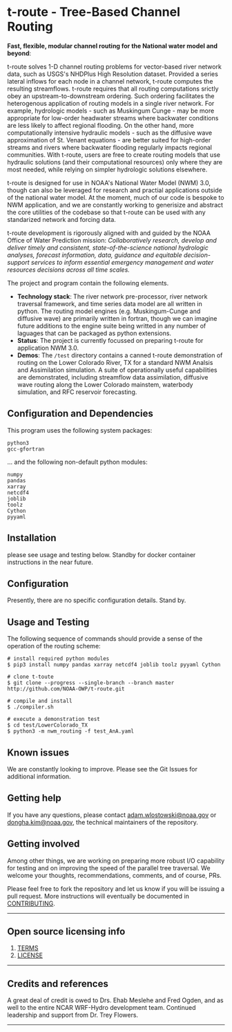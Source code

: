 # t-route - Tree-Based Channel Routing 

**Fast, flexible, modular channel routing for the National water model and beyond**:  

t-route solves 1-D channel routing problems for vector-based river network data, such as USGS's NHDPlus High Resolution dataset. Provided a series lateral inflows for each node in a channel network, t-route computes the resulting streamflows. t-route requires that all routing computations srictly obey an upstream-to-downstream ordering. Such ordering facilitates the heterogenous application of routing models in a single river network. For example, hydrologic models - such as Muskingum Cunge - may be more appropriate for low-order headwater streams where backwater conditions are less likely to affect regional flooding. On the other hand, more computationally intensive hydraulic models - such as the diffusive wave approximation of St. Venant equations - are better suited for high-order streams and rivers where backwater flooding regularly impacts regional communities. With t-route, users are free to create routing models that use hydraulic solutions (and their computational resources) only where they are most needed, while relying on simpler hydrologic solutions elsewhere. 

t-route is designed for use in NOAA's National Water Model (NWM) 3.0, though can also be leveraged for research and practial applications outside of the national water model. At the moment, much of our code is bespoke to NWM application, and we are constantly working to generisize and abstract the core utilities of the codebase so that t-route can be used with any standarized network and forcing data.

t-route development is rigorously aligned with and guided by the NOAA Office of Water Prediction mission: *Collaboratively research, develop and deliver timely and consistent, state-of-the-science national hydrologic analyses, forecast information, data, guidance and equitable decision-support services to inform essential emergency management and water resources decisions across all time scales.*  

The project and program contain the following elements. 
  - **Technology stack**: The river network pre-processor, river network traversal framework, and time series data model are all written in python. The routing model engines (e.g. Muskingum-Cunge and diffusive wave) are primarily written in fortran, though we can imagine future additions to the engine suite being writted in any number of laguages that can be packaged as python extensions. 
  - **Status**:  The project is currently focussed on preparing t-route for application NWM 3.0.
  - **Demos**: The `/test` directory contains a canned t-route demonstration of routing on the Lower Colorado River, TX for a standard NWM Analsis and Assimilation simulation. A suite of operationally useful capabilities are demonstrated, including streamflow data assimilation, diffusive wave routing along the Lower Colorado mainstem, waterbody simulation, and RFC reservoir forecasting. 

## Configuration and Dependencies

This program uses the following system packages:
```
python3
gcc-gfortran
```

... and the following non-default python modules:
``` 
numpy 
pandas 
xarray 
netcdf4 
joblib
toolz
Cython
pyyaml
```

## Installation

please see usage and testing below. Standby for docker container instructions in the near future.

## Configuration

Presently, there are no specific configuration details. Stand by.

## Usage and Testing
The following sequence of commands should provide a sense of the operation of the routing scheme:

```
# install required python modules
$ pip3 install numpy pandas xarray netcdf4 joblib toolz pyyaml Cython

# clone t-toute
$ git clone --progress --single-branch --branch master http://github.com/NOAA-OWP/t-route.git

# compile and install
$ ./compiler.sh

# execute a demonstration test
$ cd test/LowerColorado_TX
$ python3 -m nwm_routing -f test_AnA.yaml
```

## Known issues

We are constantly looking to improve. Please see the Git Issues for additional information.

## Getting help

If you have any questions, please contact adam.wlostowski@noaa.gov or dongha.kim@noaa.gov, the technical maintainers of the repository. 

## Getting involved

Among other things, we are working on preparing more robust I/O capability for testing and on improving the speed of the parallel tree traversal. We welcome your thoughts, recommendations, comments, and of course, PRs. 

Please feel free to fork the repository and let us know if you will be issuing a pull request. 
More instructions will eventually be documented in [CONTRIBUTING](contributing.md).


----

## Open source licensing info
1. [TERMS](TERMS.md)
2. [LICENSE](LICENSE)


----

## Credits and references

A great deal of credit is owed to Drs. Ehab Meslehe and Fred Ogden, and as well to the entire NCAR WRF-Hydro development team. Continued leadership and support from Dr. Trey Flowers.

----
